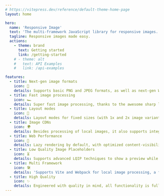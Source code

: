 ```yaml
---
# https://vitepress.dev/reference/default-theme-home-page
layout: home

hero:
  name: 'Responsive Image'
  text: 'The multi-framework JavaScript library for responsive images.'
  tagline: Responsive images made easy.
  actions:
    - theme: brand
      text: Getting started
      link: /getting-started
    # - theme: alt
    #   text: API Examples
    #   link: /api-examples

features:
  - title: Next-gen image formats
    icon: 🌇
    details: Supports basic PNG and JPEG formats, as well as next-gen WebP and AVIF, for best image quality at low file sizes.
  - title: Fast image processing
    icon: 🏎
    details: Super fast image processing, thanks to the awesome sharp library.
  - title: Layout modes
    icon: 📱
    details: Layout modes for fixed sizes (with 1x and 2x image variants) as well as responsive layouts (srcset with optimized image sizes across all devices).
  - title: Image CDNs
    icon: 🌍
    details: Besides processing of local images, it also supports integrating remote images from <b>image CDNs</b> like Cloudinary or imgix using a versatile image provider abstraction
  - title: Web Performance
    icon: 💯
    details: Lazy rendering by default, with optimized content-visibility and decoding settings and optimized markup, to prevent CLS (Cumulative Layout Shift), a core Web Vital and Lighthouse metric.
  - title: Low Quality Image Placeholders
    icon: ⏳
    details: Supports advanced LQIP techniques to show a preview while loading, using different configurable strategies like a blurry low-res image, BlurHash or a simple dominant color.
  - title: Multi Framework
    icon: 🛠️
    details: 'Supports Vite and Webpack for local image processing, a framework-agnostic core and components for multiple frontend frameworks: Ember.js and more in the future.'
  - title: High Quality
    icon: ✨
    details: Engineered with quality in mind, all functionality is fully tested (unit and integration tests), packages ship with native TypeScript types.
---
```

